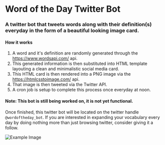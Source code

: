 # Word of the Day Twitter Bot

### A twitter bot that tweets words along with their definition(s) everyday in the form of a beautiful looking image card.

#### How it works
1. A word and it's definition are randomly generated through the https://www.wordsapi.com/ api.
1. This generated information is then substituted into HTML template layouting a clean and minimalistic social media card.
1. This HTML card is then rendered into a PNG image via the https://htmlcsstoimage.com/ api.
1. That image is then tweeted via the Twitter API.
1. A cron job is setup to complete this process once everyday at noon.

#### Note: This bot is still being worked on, it is not yet functional.

Once finished, this twitter bot will be located on the twitter handle `@wordoftheday_bot`. If you are interested in expanding your vocabulary every day by doing nothing more than just browsing twitter, consider giving it a follow.

![Example Image](https://i.imgur.com/ekta7a0.png)